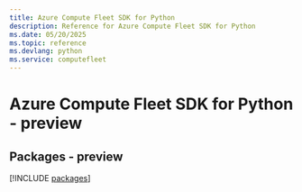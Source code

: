 ```yaml
---
title: Azure Compute Fleet SDK for Python
description: Reference for Azure Compute Fleet SDK for Python
ms.date: 05/20/2025
ms.topic: reference
ms.devlang: python
ms.service: computefleet
---
```

# Azure Compute Fleet SDK for Python - preview
## Packages - preview
[!INCLUDE [packages](compute-fleet-index.md)]
